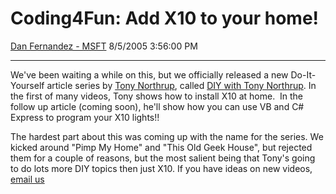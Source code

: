 <div id="page">

# Coding4Fun: Add X10 to your home\!

[Dan Fernandez -
MSFT](https://social.msdn.microsoft.com/profile/Dan%20Fernandez%20-%20MSFT)
8/5/2005 3:56:00 PM

-----

<div id="content">

We've been waiting a while on this, but we officially released a new
Do-It-Yourself article series by [Tony
Northrup](http://www.northrup.org/), called [DIY with Tony
Northrup](http://msdn.microsoft.com/coding4fun/diy/). In the first of
many videos, Tony shows how to install X10 at home.  In the follow up
article (coming soon), he'll show how you can use VB and C\# Express to
program your X10 lights\!\!

The hardest part about this was coming up with the name for the series.
We kicked around "Pimp My Home" and "This Old Geek House", but rejected
them for a couple of reasons, but the most salient being that Tony's
going to do lots more DIY topics then just X10. If you have ideas on new
videos, [email us](mailto:code4fun@microsoft.com)

</div>

</div>
